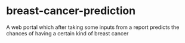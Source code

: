 # breast-cancer-prediction
A web portal which after taking some inputs from a report predicts the chances of having a certain kind of breast cancer
